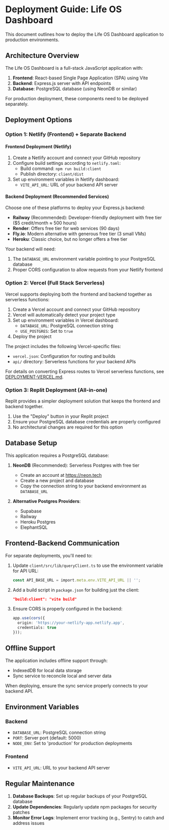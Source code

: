 # Deployment Guide: Life OS Dashboard

This document outlines how to deploy the Life OS Dashboard application to production environments.

## Architecture Overview

The Life OS Dashboard is a full-stack JavaScript application with:

1. **Frontend**: React-based Single Page Application (SPA) using Vite
2. **Backend**: Express.js server with API endpoints
3. **Database**: PostgreSQL database (using NeonDB or similar)

For production deployment, these components need to be deployed separately.

## Deployment Options

### Option 1: Netlify (Frontend) + Separate Backend

#### Frontend Deployment (Netlify)

1. Create a Netlify account and connect your GitHub repository
2. Configure build settings according to `netlify.toml`:
   - Build command: `npm run build:client`
   - Publish directory: `client/dist`
3. Set up environment variables in Netlify dashboard:
   - `VITE_API_URL`: URL of your backend API server

#### Backend Deployment (Recommended Services)

Choose one of these platforms to deploy your Express.js backend:
- **Railway** (Recommended): Developer-friendly deployment with free tier ($5 credit/month ≈ 500 hours)
- **Render**: Offers free tier for web services (90 days)
- **Fly.io**: Modern alternative with generous free tier (3 small VMs)
- **Heroku**: Classic choice, but no longer offers a free tier

Your backend will need:
1. The `DATABASE_URL` environment variable pointing to your PostgreSQL database
2. Proper CORS configuration to allow requests from your Netlify frontend

### Option 2: Vercel (Full Stack Serverless)

Vercel supports deploying both the frontend and backend together as serverless functions:

1. Create a Vercel account and connect your GitHub repository
2. Vercel will automatically detect your project type
3. Set up environment variables in Vercel dashboard:
   - `DATABASE_URL`: PostgreSQL connection string
   - `USE_POSTGRES`: Set to `true`
4. Deploy the project

The project includes the following Vercel-specific files:
- `vercel.json`: Configuration for routing and builds
- `api/` directory: Serverless functions for your backend APIs

For details on converting Express routes to Vercel serverless functions, see [DEPLOYMENT-VERCEL.md](./DEPLOYMENT-VERCEL.md).

### Option 3: Replit Deployment (All-in-one)

Replit provides a simpler deployment solution that keeps the frontend and backend together.

1. Use the "Deploy" button in your Replit project
2. Ensure your PostgreSQL database credentials are properly configured
3. No architectural changes are required for this option

## Database Setup

This application requires a PostgreSQL database:

1. **NeonDB** (Recommended): Serverless Postgres with free tier
   - Create an account at https://neon.tech
   - Create a new project and database
   - Copy the connection string to your backend environment as `DATABASE_URL`

2. **Alternative Postgres Providers**:
   - Supabase
   - Railway
   - Heroku Postgres
   - ElephantSQL

## Frontend-Backend Communication

For separate deployments, you'll need to:

1. Update `client/src/lib/queryClient.ts` to use the environment variable for API URL:
   ```typescript
   const API_BASE_URL = import.meta.env.VITE_API_URL || '';
   ```

2. Add a build script in `package.json` for building just the client:
   ```json
   "build:client": "vite build"
   ```

3. Ensure CORS is properly configured in the backend:
   ```typescript
   app.use(cors({
     origin: 'https://your-netlify-app.netlify.app',
     credentials: true
   }));
   ```

## Offline Support

The application includes offline support through:
- IndexedDB for local data storage
- Sync service to reconcile local and server data

When deploying, ensure the sync service properly connects to your backend API.

## Environment Variables

### Backend
- `DATABASE_URL`: PostgreSQL connection string
- `PORT`: Server port (default: 5000)
- `NODE_ENV`: Set to 'production' for production deployments

### Frontend
- `VITE_API_URL`: URL to your backend API server

## Regular Maintenance

1. **Database Backups**: Set up regular backups of your PostgreSQL database
2. **Update Dependencies**: Regularly update npm packages for security patches
3. **Monitor Error Logs**: Implement error tracking (e.g., Sentry) to catch and address issues